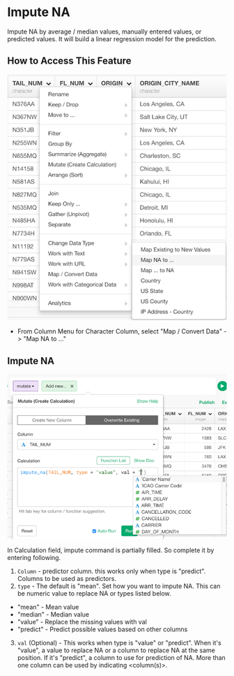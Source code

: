 # Impute NA

Impute NA by average / median values, manually entered values, or predicted values. It will build a linear regression model for the prediction.

## How to Access This Feature

![](images/command-impute-na-menu.png)

* From Column Menu for Character Column, select "Map / Convert Data" ->  "Map NA to ..." 


## Impute NA

![](images/impute_na.png)

In Calculation field, impute command is partially filled. So complete it by entering following.

1. `Column` - predictor column. this works only when type is "predict". Columns to be used as predictors.
2. `type`  - The default is "mean". Set how you want to impute NA. This can be numeric value to replace NA or types listed below.
* "mean" - Mean value
* "median" - Median value
* "value" - Replace the missing values with val
* "predict" - Predict possible values based on other columns
3. `val` (Optional) - This works when type is "value" or "predict". When it's "value", a value to replace NA or a column to replace NA at the same position. If it's "predict", a column to use for prediction of NA. More than one column can be used by indicating <column(s)>.

